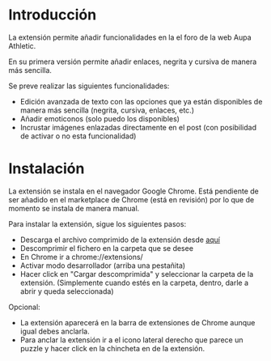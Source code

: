 # Introducción

La extensión permite añadir funcionalidades en la el foro de la web Aupa Athletic.

En su primera versión permite añadir enlaces, negrita y cursiva de manera más sencilla.

Se preve realizar las siguientes funcionalidades:

* Edición avanzada de texto con las opciones que ya están disponibles de manera más sencilla (negrita, cursiva, enlaces, etc.)
* Añadir emoticonos (solo puedo los disponibles)
* Incrustar imágenes enlazadas directamente en el post (con posibilidad de activar o no esta funcionalidad)

# Instalación

La extensión se instala en el navegador Google Chrome. Está pendiente de ser añadido en el marketplace de Chrome (está en revisión) por lo que de momento se instala de manera manual.

Para instalar la extensión, sigue los siguientes pasos:

* Descarga el archivo comprimido de la extensión desde [aquí](https://github.com/Bizkaitarra/aupaathletic_extension/archive/refs/heads/main.zip)
* Descomprimir el fichero en la carpeta que se desee
* En Chrome ir a chrome://extensions/
* Activar modo desarrollador (arriba una pestañita)
* Hacer click en "Cargar descomprimida" y seleccionar la carpeta de la extensión. (Simplemente cuando estés en la carpeta, dentro, darle a abrir y queda seleccionada)

Opcional:
* La extensión aparecerá en la barra de extensiones de Chrome aunque igual debes anclarla.
* Para anclar la extensión ir a el icono lateral derecho que parece un puzzle y hacer click en la chincheta en de la extensión.
